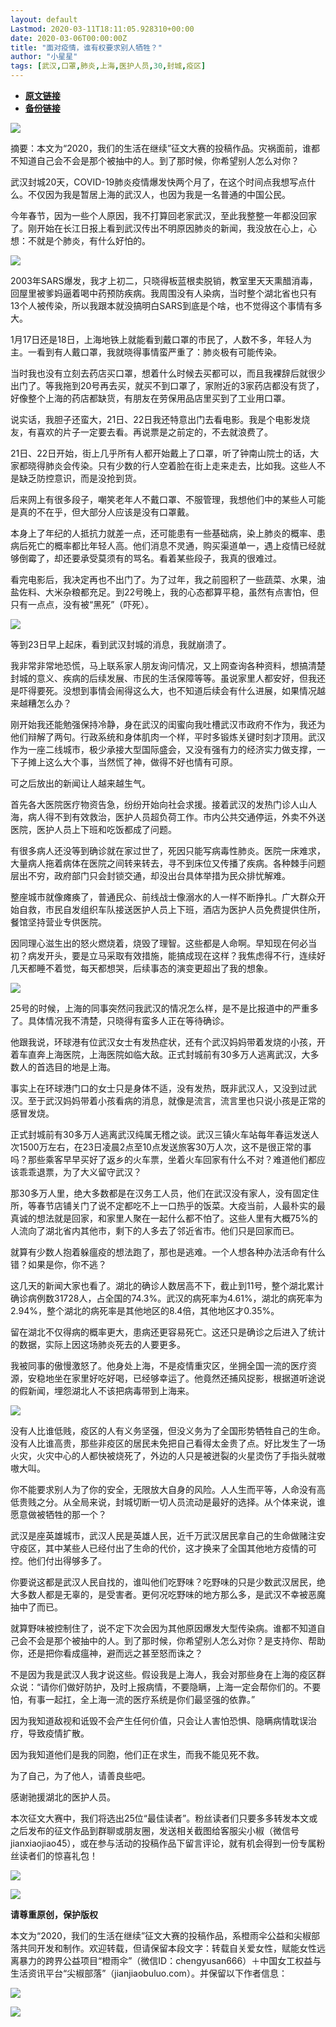 ```yaml
---
layout: default
Lastmod: 2020-03-11T18:11:05.928310+00:00
date: 2020-03-06T00:00:00Z
title: "面对疫情，谁有权要求别人牺牲？"
author: "小星星"
tags: [武汉,口罩,肺炎,上海,医护人员,30,封城,疫区]
---
```


* [**原文链接**](https://mp.weixin.qq.com/s/-umXACX6kQKP0BTYG0zdFQ)
* [**备份链接**](http://archive.ph/ys4Hu)


  

  

  

  

  

  

  

  

  

  

  

  

  

  

  

  

  

  

  

  

  

  

  

  

  

  

  

  

![](/images/post/bbbfdfd2b93a92d90a16e10ce96ac4d1.jpg)

摘要：本文为“2020，我们的生活在继续”征文大赛的投稿作品。灾祸面前，谁都不知道自己会不会是那个被抽中的人。到了那时候，你希望别人怎么对你？

武汉封城20天，COVID-19肺炎疫情爆发快两个月了，在这个时间点我想写点什么。不仅因为我是暂居上海的武汉人，也因为我是一名普通的中国公民。  

今年春节，因为一些个人原因，我不打算回老家武汉，至此我整整一年都没回家了。刚开始在长江日报上看到武汉传出不明原因肺炎的新闻，我没放在心上，心想：不就是个肺炎，有什么好怕的。

![](/images/post/73e5073648b3705e9aeef985c9b26f5d.jpg)

2003年SARS爆发，我才上初二，只晓得板蓝根卖脱销，教室里天天熏醋消毒，回屋里被爹妈逼着喝中药预防疾病。我周围没有人染病，当时整个湖北省也只有13个人被传染，所以我跟本就没搞明白SARS到底是个啥，也不觉得这个事情有多大。  

1月17日还是18日，上海地铁上就能看到戴口罩的市民了，人数不多，年轻人为主。一看到有人戴口罩，我就晓得事情蛮严重了：肺炎极有可能传染。

当时我也没有立刻去药店买口罩，想着什么时候去买都可以，而且我裸辞后就很少出门了。等我拖到20号再去买，就买不到口罩了，家附近的3家药店都没有货了，好像整个上海的药店都缺货，有朋友在劳保用品店里买到了工业用口罩。

说实话，我胆子还蛮大，21日、22日我还特意出门去看电影。我是个电影发烧友，有喜欢的片子一定要去看。再说票是之前定的，不去就浪费了。  

21日、22日开始，街上几乎所有人都开始戴上了口罩，听了钟南山院士的话，大家都晓得肺炎会传染。只有少数的行人空着脸在街上走来走去，比如我。这些人不是缺乏防控意识，而是没抢到货。

后来网上有很多段子，嘲笑老年人不戴口罩、不服管理，我想他们中的某些人可能是真的不在乎，但大部分人应该是没有口罩戴。

本身上了年纪的人抵抗力就差一点，还可能患有一些基础病，染上肺炎的概率、患病后死亡的概率都比年轻人高。他们消息不灵通，购买渠道单一，遇上疫情已经就够倒霉了，却还要承受莫须有的骂名。看着某些段子，我真的很难过。

看完电影后，我决定再也不出门了。为了过年，我之前囤积了一些蔬菜、水果，油盐佐料、大米杂粮都充足。到22号晚上，我的心态都算平稳，虽然有点害怕，但只有一点点，没有被“黑死”（吓死）。

![](/images/post/de74cf751de009fbf6f12a1cd844d5b7.jpg)  

等到23日早上起床，看到武汉封城的消息，我就崩溃了。

我非常非常地恐慌，马上联系家人朋友询问情况，又上网查询各种资料，想搞清楚封城的意义、疾病的后续发展、市民的生活保障等等。虽说家里人都安好，但我还是吓得要死。没想到事情会闹得这么大，也不知道后续会有什么进展，如果情况越来越糟怎么办？

刚开始我还能勉强保持冷静，身在武汉的闺蜜向我吐槽武汉市政府不作为，我还为他们辩解了两句。行政系统和身体肌肉一个样，平时多锻炼关键时刻才顶用。武汉作为一座二线城市，极少承接大型国际盛会，又没有强有力的经济实力做支撑，一下子摊上这么大个事，当然慌了神，做得不好也情有可原。

可之后放出的新闻让人越来越生气。

首先各大医院医疗物资告急，纷纷开始向社会求援。接着武汉的发热门诊人山人海，病人得不到有效救治，医护人员超负荷工作。市内公共交通停运，外卖不外送医院，医护人员上下班和吃饭都成了问题。

有很多病人还没等到确诊就在家过世了，死因只能写病毒性肺炎。医院一床难求，大量病人拖着病体在医院之间转来转去，寻不到床位又传播了疾病。各种棘手问题层出不穷，政府部门只会封锁交通，却没出台具体举措为民众排忧解难。

整座城市就像瘫痪了，普通民众、前线战士像溺水的人一样不断挣扎。广大群众开始自救，市民自发组织车队接送医护人员上下班，酒店为医护人员免费提供住所，餐馆坚持营业专供医院。

因同理心滋生出的怒火燃烧着，烧毁了理智。这些都是人命啊。早知现在何必当初？病发开头，要是立马采取有效措施，能搞成现在这样？我焦虑得不行，连续好几天都睡不着觉，每天都想哭，后续事态的演变更超出了我的想象。

![](/images/post/3cb80db0f8cb71c0d501653462905aba.jpg)

25号的时候，上海的同事突然问我武汉的情况怎么样，是不是比报道中的严重多了。具体情况我不清楚，只晓得有蛮多人正在等待确诊。

他跟我说，环球港有位武汉女士有发热症状，还有个武汉妈妈带着发烧的小孩，开着车直奔上海医院，上海医院如临大敌。正式封城前有30多万人逃离武汉，大多数人的首选目的地是上海。

事实上在环球港门口的女士只是身体不适，没有发热，既非武汉人，又没到过武汉。至于武汉妈妈带着小孩看病的消息，就像是流言，流言里也只说小孩是正常的感冒发烧。

正式封城前有30多万人逃离武汉纯属无稽之谈。武汉三镇火车站每年春运发送人次1500万左右，在23日凌晨2点至10点发送旅客30万人次，这不是很正常的事吗？那些乘客早早买好了返乡的火车票，坐着火车回家有什么不对？难道他们都应该乖乖退票，为了大义留守武汉？

那30多万人里，绝大多数都是在汉务工人员，他们在武汉没有家人，没有固定住所，等春节店铺关门了说不定都吃不上一口热乎的饭菜。大疫当前，人最朴实的最真诚的想法就是回家，和家里人聚在一起什么都不怕了。这些人里有大概75%的人流向了湖北省内其他市，剩下的人多去了邻近省市。他们只是回家而已。

就算有少数人抱着躲瘟疫的想法跑了，那也是逃难。一个人想各种办法活命有什么错？如果是你，你不逃？

这几天的新闻大家也看了。湖北的确诊人数居高不下，截止到11号，整个湖北累计确诊病例数31728人，占全国的74.3%。武汉的病死率为4.61%，湖北的病死率为2.94%，整个湖北的病死率是其他地区的8.4倍，其他地区才0.35%。

留在湖北不仅得病的概率更大，患病还更容易死亡。这还只是确诊之后进入了统计的数据，实际上因这场肺炎死去的人要更多。

我被同事的傲慢激怒了。他身处上海，不是疫情重灾区，坐拥全国一流的医疗资源，安稳地坐在家里好吃好喝，已经够幸运了。他竟然还捕风捉影，根据道听途说的假新闻，埋怨湖北人不该把病毒带到上海来。

![](/images/post/a217706f6159836aa91af6db193ceffc.jpg)

没有人比谁低贱，疫区的人有义务坚强，但没义务为了全国形势牺牲自己的生命。没有人比谁高贵，那些非疫区的居民未免把自己看得太金贵了点。好比发生了一场火灾，火灾中心的人都快被烧死了，外边的人只是被迸裂的火星烫伤了手指头就嗷嗷大叫。

你不能要求别人为了你的安全，无限放大自身的风险。人人生而平等，人命没有高低贵贱之分。从全局来说，封城切断一切人员流动是最好的选择。从个体来说，谁愿意做被牺牲的那一个？

武汉是座英雄城市，武汉人民是英雄人民，近千万武汉居民拿自己的生命做赌注安守疫区，其中某些人已经付出了生命的代价，这才换来了全国其他地方疫情的可控。他们付出得够多了。

你要说这都是武汉人民自找的，谁叫他们吃野味？吃野味的只是少数武汉居民，绝大多数人都是无辜的，是受害者。更何况吃野味的地方那么多，是武汉不幸被恶魔抽中了而已。

就算野味被控制住了，说不定下次会因为其他原因爆发大型传染病。谁都不知道自己会不会是那个被抽中的人。到了那时候，你希望别人怎么对你？是支持你、帮助你，还是把你看成瘟神，避而远之甚至怒而诛之？

不是因为我是武汉人我才说这些。假设我是上海人，我会对那些身在上海的疫区群众说：“请你们做好防护，及时上报病情，不要隐瞒，上海一定会帮你们的。不要怕，有事一起扛，全上海一流的医疗系统是你们最坚强的依靠。”

因为我知道敌视和诋毁不会产生任何价值，只会让人害怕恐惧、隐瞒病情耽误治疗，导致疫情扩散。

因为我知道他们是我的同胞，他们正在求生，而我不能见死不救。

为了自己，为了他人，请善良些吧。

感谢驰援湖北的医护人员。

  

本次征文大赛中，我们将选出25位“最佳读者”。粉丝读者们只要多多转发本文或之后发布的征文作品到群聊或朋友圈，发送相关截图给客服尖小椒（微信号jianxiaojiao45），或在参与活动的投稿作品下留言评论，就有机会得到一份专属粉丝读者们的惊喜礼包！

  

[![](/images/post/bfb249052177c8bf9f59dd97dd068e08.jpg)](http://mp.weixin.qq.com/s?__biz=MzA4NTg3OTEzNg==&mid=2653077161&idx=1&sn=4e11a9e87181c4eae25d2a4c92a9cfc8&chksm=84072ea6b370a7b066f3ac9a3ce58ef1ebd258349828dbf94b2dcaa1cd59a172144b325d28c6&scene=21#wechat_redirect)

  

![](/images/post/cc02e2b65393d965245766924bbe1af5.jpg)

  

**请尊重原创，保护版权**

本文为“2020，我们的生活在继续”征文大赛的投稿作品，系橙雨伞公益和尖椒部落共同开发和制作。欢迎转载，但请保留本段文字：转载自关爱女性，赋能女性远离暴力的跨界公益项目“橙雨伞”（微信ID：chengyusan666）＋中国女工权益与生活资讯平台“尖椒部落”（jianjiaobuluo.com）。并保留以下作者信息：

![](/images/post/ad676100ab17b3ddc0114692ef089f41.jpg)

![](/images/post/60d499a082385c18ae6cb75eaf18c7a9.jpg)

